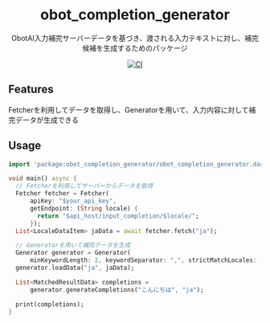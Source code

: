 <h1 align="center">
  obot_completion_generator
</h1>

<p align="center">
ObotAI入力補完サーバーデータを基づき、渡される入力テキストに対し、補完候補を生成するためのパッケージ
</p>

<div align="center">

[![CI](https://github.com/obot-ai/obot-completion-generator-dart/actions/workflows/CI.yaml/badge.svg?branch=main)](https://github.com/obot-ai/obot-completion-generator-dart/actions/workflows/CI.yaml)

</div>


## Features

Fetcherを利用してデータを取得し、Generatorを用いて、入力内容に対して補完データが生成できる

## Usage

```dart
import 'package:obot_completion_generator/obot_completion_generator.dart';

void main() async {
  // Fetcherを利用してサーバーからデータを取得
  Fetcher fetcher = Fetcher(
      apiKey: "$your_api_key",
      getEndpoint: (String locale) {
        return "$api_host/input_completion/$locale/";
      });
  List<LocaleDataItem> jaData = await fetcher.fetch("ja");

  // Generatorを用いて補完データを生成
  Generator generator = Generator(
      minKeywordLength: 2, keywordSeparator: ",", strictMatchLocales: ["en"]);
  generator.loadData("ja", jaData);

  List<MatchedResultData> completions =
      generator.generateCompletions("こんにちは", "ja");

  print(completions);
}
```
